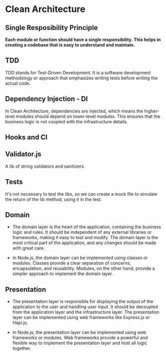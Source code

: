 # Clean Architecture

## Single Resposibility Principle
**Each module or function should have a single responsibility.
This helps in creating a codebase that is easy to understand and maintain.**

## TDD
TDD stands for Test-Driven Development.
It is a software development methodology or approach that emphasizes writing tests before writing the actual code. 

## Dependency Injection - DI
In Clean Architecture, dependencies are injected, which means the higher-level modules should depend on lower-level modules. 
This ensures that the business logic is not coupled with the infrastructure details.

## Hooks and CI


## Validator.js
A lib of string validators and sanitizers.

## Tests 
It's not necessary to test the libs, so we can create a mock file to simulate the return of the lib method, using it in the test.


## Domain
- The domain layer is the heart of the application, containing the business logic and rules. It should be independent of any external libraries or frameworks, making it easy to test and modify. The domain layer is the most critical part of the application, and any changes should be made with great care.

- In Node.js, the domain layer can be implemented using classes or modules. Classes provide a clear separation of concerns, encapsulation, and reusability. Modules, on the other hand, provide a simpler approach to implement the domain layer.


## Presentation
- The presentation layer is responsible for displaying the output of the application to the user and handling user input. It should be decoupled from the application layer and the infrastructure layer. The presentation layer can be implemented using web frameworks like Express.js or Hapi.js.

- In Node.js, the presentation layer can be implemented using web frameworks or modules. Web frameworks provide a powerful and flexible way to implement the presentation layer and host all logic together.

